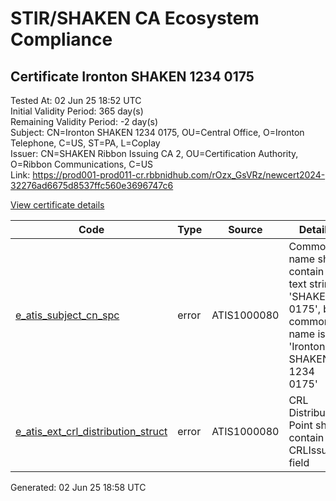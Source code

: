 # STIR/SHAKEN CA Ecosystem Compliance

## Certificate Ironton SHAKEN 1234 0175

Tested At: 02 Jun 25 18:52 UTC\
Initial Validity Period: 365 day(s)\
Remaining Validity Period: -2 day(s)\
Subject: CN=Ironton SHAKEN 1234 0175, OU=Central Office, O=Ironton Telephone, C=US, ST=PA, L=Coplay\
Issuer: CN=SHAKEN Ribbon Issuing CA 2, OU=Certification Authority, O=Ribbon Communications, C=US\
Link: https://prod001-prod011-cr.rbbnidhub.com/rOzx_GsVRz/newcert2024-32276ad6675d8537ffc560e3696747c6

[View certificate details](https://x509.io/?cert=MIIC0jCCAnigAwIBAgIQMidq1mddhTf%2FxWDjaWdHxjAKBggqhkjOPQQDAjB0MQswCQYDVQQGEwJVUzEeMBwGA1UEChMVUmliYm9uIENvbW11bmljYXRpb25zMSAwHgYDVQQLExdDZXJ0aWZpY2F0aW9uIEF1dGhvcml0eTEjMCEGA1UEAxMaU0hBS0VOIFJpYmJvbiBJc3N1aW5nIENBIDIwHhcNMjQwNTMwMTkwNDUxWhcNMjUwNTMwMTkwNDUwWjCBgzEPMA0GA1UEBwwGQ29wbGF5MQswCQYDVQQIDAJQQTELMAkGA1UEBhMCVVMxGjAYBgNVBAoMEUlyb250b24gVGVsZXBob25lMRcwFQYDVQQLDA5DZW50cmFsIE9mZmljZTEhMB8GA1UEAwwYSXJvbnRvbiBTSEFLRU4gMTIzNCAwMTc1MFkwEwYHKoZIzj0CAQYIKoZIzj0DAQcDQgAEnNtgctofofG15%2FuiPIeO1wI26v8bV%2FdTnBzn6p%2Fl7sil2DIaSLgQVwg3hKwe7QRzj6tg379BFZXoFmMu%2B5JOWaOB2zCB2DAMBgNVHRMBAf8EAjAAMA4GA1UdDwEB%2FwQEAwIHgDAdBgNVHQ4EFgQU57mp8ozO7XyolkkQW4DgeHka1T8wFwYDVR0gBBAwDjAMBgpghkgBhv8JAQEEMEcGA1UdHwRAMD4wPKA6oDiGNmh0dHBzOi8vYXV0aGVudGljYXRlLWFwaS5pY29uZWN0aXYuY29tL2Rvd25sb2FkL3YxL2NybDAfBgNVHSMEGDAWgBSHHuSXUqvYkfFkSgmdpp9L92P3azAWBggrBgEFBQcBGgQKMAigBhYEMDE3NTAKBggqhkjOPQQDAgNIADBFAiA2a5GTHDSDKw6Ms%2BAaQNrH4hKYXU2DOytsFWbrLVtbBQIhAKza6gPcIbQ6QKHPTwEqOlISb2NiFyCpECdvptnl965c)

| Code | Type | Source | Details |
|------|------|--------|---------|
| [e_atis_subject_cn_spc](../../ISSUES/e_atis_subject_cn_spc/README.md) | error | ATIS1000080 | Common name shall contain the text string 'SHAKEN 0175', but common name is 'Ironton SHAKEN 1234 0175' |
| [e_atis_ext_crl_distribution_struct](../../ISSUES/e_atis_ext_crl_distribution_struct/README.md) | error | ATIS1000080 | CRL Distribution Point shall contain a CRLIssuer field |


Generated: 02 Jun 25 18:58 UTC